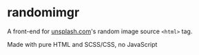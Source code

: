 # randomimgr
A front-end for [unsplash.com](https://unsplash.com)'s random image source `<html>` tag.

Made with pure HTML and SCSS/CSS, no JavaScript
